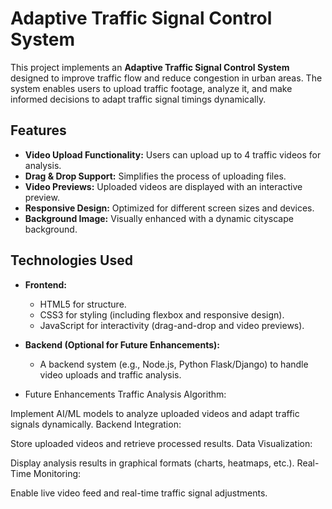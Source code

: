 
# Adaptive Traffic Signal Control System

This project implements an **Adaptive Traffic Signal Control System** designed to improve traffic flow and reduce congestion in urban areas. The system enables users to upload traffic footage, analyze it, and make informed decisions to adapt traffic signal timings dynamically.

## Features

- **Video Upload Functionality:** Users can upload up to 4 traffic videos for analysis.
- **Drag & Drop Support:** Simplifies the process of uploading files.
- **Video Previews:** Uploaded videos are displayed with an interactive preview.
- **Responsive Design:** Optimized for different screen sizes and devices.
- **Background Image:** Visually enhanced with a dynamic cityscape background.

## Technologies Used

- **Frontend:**
  - HTML5 for structure.
  - CSS3 for styling (including flexbox and responsive design).
  - JavaScript for interactivity (drag-and-drop and video previews).

- **Backend (Optional for Future Enhancements):**
  - A backend system (e.g., Node.js, Python Flask/Django) to handle video uploads and traffic analysis.
 
- Future Enhancements
Traffic Analysis Algorithm:

Implement AI/ML models to analyze uploaded videos and adapt traffic signals dynamically.
Backend Integration:

Store uploaded videos and retrieve processed results.
Data Visualization:

Display analysis results in graphical formats (charts, heatmaps, etc.).
Real-Time Monitoring:

Enable live video feed and real-time traffic signal adjustments.



